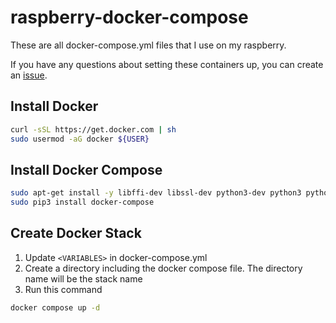 # raspberry-docker-compose
These are all docker-compose.yml files that I use on my raspberry.

If you have any questions about setting these containers up, you can create an [issue](https://github.com/ReddixT/raspberry-docker-compose/issues).
## Install Docker
```bash
curl -sSL https://get.docker.com | sh
sudo usermod -aG docker ${USER}
```
## Install Docker Compose
```bash
sudo apt-get install -y libffi-dev libssl-dev python3-dev python3 python3-pip
sudo pip3 install docker-compose
```
## Create Docker Stack
1. Update `<VARIABLES>` in docker-compose.yml
2. Create a directory including the docker compose file. The directory name will be the stack name
3. Run this command
```bash
docker compose up -d
```